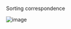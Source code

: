 Sorting correspondence


![image](https://github.com/VegasYT/sort-mail/assets/51318919/c58bd3a3-8ee0-4e44-a50f-f3c94b20709c)
